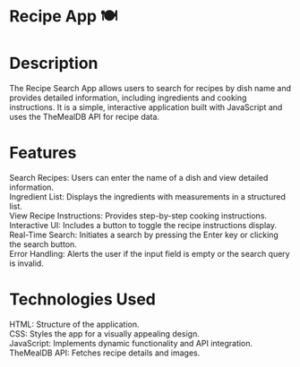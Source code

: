 # Recipe App 🍽️
# Description
The Recipe Search App allows users to search for recipes by dish name and provides detailed information, including ingredients and cooking instructions. It is a simple, interactive application built with JavaScript and uses the TheMealDB API for recipe data.

# Features
Search Recipes: Users can enter the name of a dish and view detailed information.  
Ingredient List: Displays the ingredients with measurements in a structured list.  
View Recipe Instructions: Provides step-by-step cooking instructions.  
Interactive UI: Includes a button to toggle the recipe instructions display.  
Real-Time Search: Initiates a search by pressing the Enter key or clicking the search button.  
Error Handling: Alerts the user if the input field is empty or the search query is invalid.


# Technologies Used
HTML: Structure of the application.  
CSS: Styles the app for a visually appealing design.  
JavaScript: Implements dynamic functionality and API integration.  
TheMealDB API: Fetches recipe details and images.

